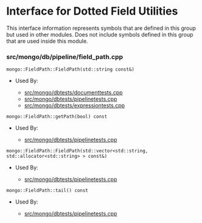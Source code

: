 
# Interface for Dotted Field Utilities
This interface information represents symbols that are defined in this group but used in other modules.  Does not include symbols defined in this group that are used inside this module.

### src/mongo/db/pipeline/field\_path.cpp

<div></div>

    mongo::FieldPath::FieldPath(std::string const&)

- Used By:

    - [src/mongo/dbtests/documenttests.cpp](../../../../tests/unit\_tests)
    - [src/mongo/dbtests/pipelinetests.cpp](../../../../tests/unit\_tests)
    - [src/mongo/dbtests/expressiontests.cpp](../../../../tests/unit\_tests)

<div></div>

    mongo::FieldPath::getPath(bool) const

- Used By:

    - [src/mongo/dbtests/pipelinetests.cpp](../../../../tests/unit\_tests)

<div></div>

    mongo::FieldPath::FieldPath(std::vector<std::string, std::allocator<std::string> > const&)

- Used By:

    - [src/mongo/dbtests/pipelinetests.cpp](../../../../tests/unit\_tests)

<div></div>

    mongo::FieldPath::tail() const

- Used By:

    - [src/mongo/dbtests/pipelinetests.cpp](../../../../tests/unit\_tests)
